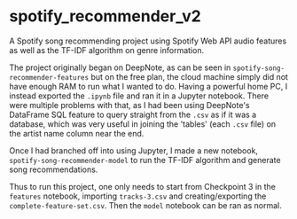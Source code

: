 # spotify_recommender_v2
A Spotify song recommending project using Spotify Web API audio features as well as the TF-IDF algorithm on genre information. 

The project originally began on DeepNote, as can be seen in `spotify-song-recommender-features` but on the free plan, the cloud machine simply did not have enough RAM to run what I wanted to do. Having a powerful home PC, I instead exported the `.ipynb` file and ran it in a Jupyter notebook. There were multiple problems with that, as I had been using DeepNote's DataFrame SQL feature to query straight from the `.csv` as if it was a database, which was very useful in joining the 'tables' (each `.csv` file) on the artist name column near the end.

Once I had branched off into using Jupyter, I made a new notebook, `spotify-song-recommender-model` to run the TF-IDF algorithm and generate song recommendations. 

Thus to run this project, one only needs to start from Checkpoint 3 in the `features` notebook, importing `tracks-3.csv` and creating/exporting the `complete-feature-set.csv`. Then the `model` notebook can be ran as normal.
